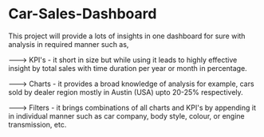 # Car-Sales-Dashboard

This project will provide a lots of insights in one dashboard for sure with analysis in required manner such as,

---> KPI's - it short in size but while using it leads to highly effective insight by total sales with time duration per year or month in percentage.

---> Charts - it provides a broad knowledge of analysis for example, cars sold by dealer region mostly in Austin (USA) upto 20-25% respectively.

---> Filters - it brings combinations of all charts and KPI's by appending it in individual manner such as car company, body style, colour, or engine transmission, etc.

